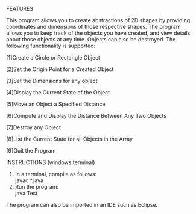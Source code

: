  FEATURES
 
 This program allows you to create abstractions of 2D shapes by providing coordinates and dimensions of those respective shapes.
 The program allows you to keep track of the objects you have created, and view details about those objects at any time.
 Objects can also be destroyed.
 The following functionality is supported:
 
[1]Create a Circle or Rectangle Object

[2]Set the Origin Point for a Created Object

[3]Set the Dimensions for any object

[4]Display the Current State of the Object

[5]Move an Object a Specified Distance

[6]Compute and Display the Distance Between Any Two Objects

[7]Destroy any Object

[8]List the Current State for all Objects in the Array

[9]Quit the Program
 


INSTRUCTIONS (windows terminal)

1. In a terminal, compile as follows:  
	javac *.java
2. Run the program:  
	java Test
	
The program can also be imported in an IDE such as Eclipse.
